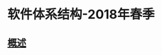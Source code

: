 # 软件体系结构-2018年春季


## [概述](slides/1/)
<!-- ## [视图](slides/2/2.html)
## [模式](slides/3/3.html)
## [分层架构](slides/4/4.html)
## [管道过滤器](slides/5/5.html)
## [构件与反转控制](slides/6/6.html)
## [MVC](slides/7/7.html)
## [C/S](slides/8/8.html) -->
